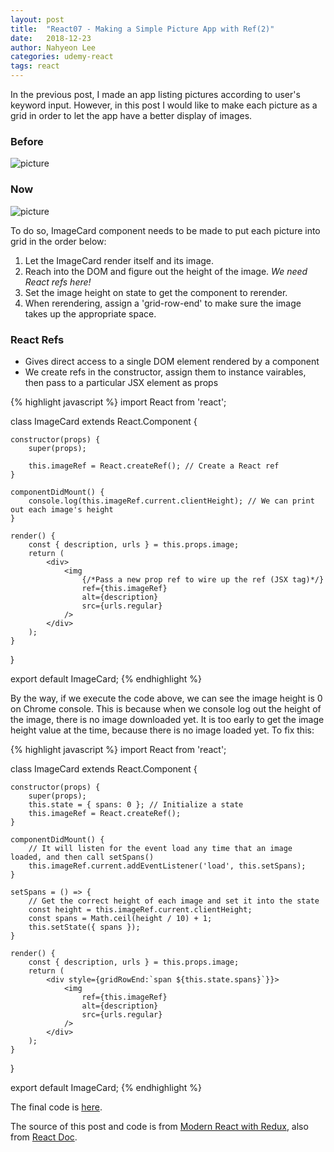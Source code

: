 ```yaml
---
layout: post
title:  "React07 - Making a Simple Picture App with Ref(2)"
date:   2018-12-23
author: Nahyeon Lee
categories: udemy-react
tags: react
---
```

In the previous post, I made an app listing pictures according to user's keyword input. However, in this post I would like to make each picture as a grid in order to let the app have a better display of images.

### Before
<img src="{{ '/assets/img/2018-12-22-picture-1.png' }}" alt="picture"> 

### Now
<img src="{{ '/assets/img/2018-12-23-picture-2.png' }}" alt="picture"> 

To do so, ImageCard component needs to be made to put each picture into grid in the order below:
1. Let the ImageCard render itself and its image.
2. Reach into the DOM and figure out the height of the image. <em>We need React refs here!</em>
3. Set the image height on state to get the component to rerender.
4. When rerendering, assign a 'grid-row-end' to make sure the image takes up the appropriate space.

### React Refs
* Gives direct access to a single DOM element rendered by a component
* We create refs in the constructor, assign them to instance vairables, then pass to a particular JSX element as props

{% highlight javascript  %}
import React from 'react';

class ImageCard extends React.Component {

    constructor(props) {
        super(props);

        this.imageRef = React.createRef(); // Create a React ref
    }

    componentDidMount() {
        console.log(this.imageRef.current.clientHeight); // We can print out each image's height
    }

    render() {
        const { description, urls } = this.props.image;
        return (
            <div>
                <img
                    {/*Pass a new prop ref to wire up the ref (JSX tag)*/}
                    ref={this.imageRef}
                    alt={description}
                    src={urls.regular}
                />
            </div>
        );
    }
}

export default ImageCard;
{% endhighlight %}

By the way, if we execute the code above, we can see the image height is 0 on Chrome console. This is because when we console log out the height of the image, there is no image downloaded yet. It is too early to get the image height value at the time, because there is no image loaded yet. To fix this:

{% highlight javascript  %}
import React from 'react';

class ImageCard extends React.Component {

    constructor(props) {
        super(props);
        this.state = { spans: 0 }; // Initialize a state
        this.imageRef = React.createRef();
    }

    componentDidMount() {
        // It will listen for the event load any time that an image loaded, and then call setSpans() 
        this.imageRef.current.addEventListener('load', this.setSpans);
    }

    setSpans = () => {
        // Get the correct height of each image and set it into the state
        const height = this.imageRef.current.clientHeight;
        const spans = Math.ceil(height / 10) + 1;
        this.setState({ spans });
    }

    render() {
        const { description, urls } = this.props.image;
        return (
            <div style={gridRowEnd:`span ${this.state.spans}`}}>
                <img
                    ref={this.imageRef}
                    alt={description}
                    src={urls.regular}
                />
            </div>
        );
    }
}

export default ImageCard;
{% endhighlight %}

The final code is [here][app-repo].

The source of this post and code is from [Modern React with Redux][udemy-react], also from [React Doc][react-doc].

[app-repo]: https://github.com/nh0627/udemy-react-redux/tree/master/07.pics
[udemy-react]: https://www.udemy.com/react-redux/
[react-doc]: https://reactjs.org/docs/getting-started.html